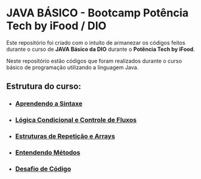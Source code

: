 # JAVA BÁSICO - Bootcamp Potência Tech by iFood / DIO

Este repositório foi criado com o intuito de armanezar os códigos feitos durante o curso de **JAVA Básico da DIO** durante o **Potência Tech by iFood**.

Neste repositório estão códigos que foram realizados durante o curso básico de programação utilizando a linguagem Java.

## Estrutura do curso:

- ### [Aprendendo a Sintaxe](https://github.com/Dhi-Carvalho-DEV/JAVA-Basico/blob/main/java-aprendendo-a-sintaxe/README.md)

- ### [Lógica Condicional e Controle de Fluxos]()

- ### [Estruturas de Repetição e Arrays]()

- ### [Entendendo Métodos]()

- ### [Desafio de Código]()
